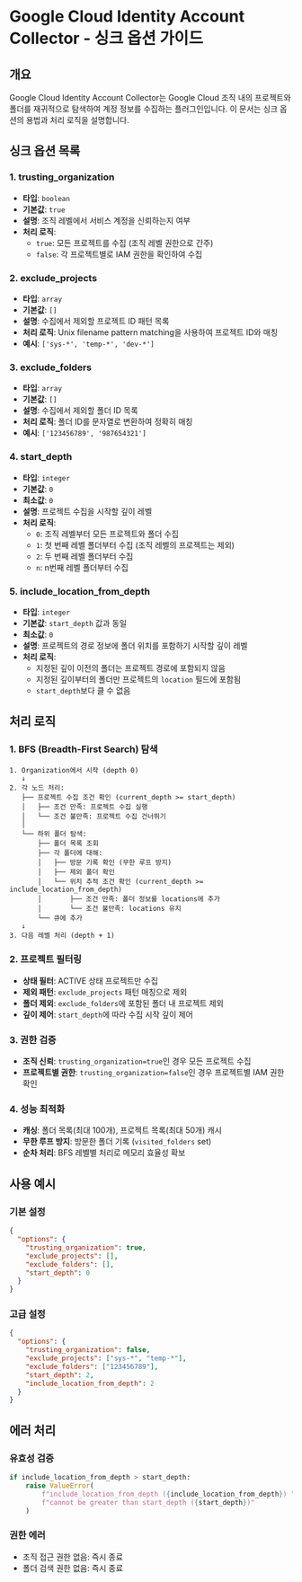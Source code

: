 # Google Cloud Identity Account Collector - 싱크 옵션 가이드

## 개요

Google Cloud Identity Account Collector는 Google Cloud 조직 내의 프로젝트와 폴더를 재귀적으로 탐색하여 계정 정보를 수집하는 플러그인입니다. 이 문서는 싱크 옵션의 용법과 처리 로직을 설명합니다.

## 싱크 옵션 목록

### 1. trusting_organization
- **타입**: `boolean`
- **기본값**: `true`
- **설명**: 조직 레벨에서 서비스 계정을 신뢰하는지 여부
- **처리 로직**:
  - `true`: 모든 프로젝트를 수집 (조직 레벨 권한으로 간주)
  - `false`: 각 프로젝트별로 IAM 권한을 확인하여 수집

### 2. exclude_projects
- **타입**: `array`
- **기본값**: `[]`
- **설명**: 수집에서 제외할 프로젝트 ID 패턴 목록
- **처리 로직**: Unix filename pattern matching을 사용하여 프로젝트 ID와 매칭
- **예시**: `['sys-*', 'temp-*', 'dev-*']`

### 3. exclude_folders
- **타입**: `array`
- **기본값**: `[]`
- **설명**: 수집에서 제외할 폴더 ID 목록
- **처리 로직**: 폴더 ID를 문자열로 변환하여 정확히 매칭
- **예시**: `['123456789', '987654321']`

### 4. start_depth
- **타입**: `integer`
- **기본값**: `0`
- **최소값**: `0`
- **설명**: 프로젝트 수집을 시작할 깊이 레벨
- **처리 로직**:
  - `0`: 조직 레벨부터 모든 프로젝트와 폴더 수집
  - `1`: 첫 번째 레벨 폴더부터 수집 (조직 레벨의 프로젝트는 제외)
  - `2`: 두 번째 레벨 폴더부터 수집
  - `n`: n번째 레벨 폴더부터 수집

### 5. include_location_from_depth
- **타입**: `integer`
- **기본값**: `start_depth` 값과 동일
- **최소값**: `0`
- **설명**: 프로젝트의 경로 정보에 폴더 위치를 포함하기 시작할 깊이 레벨
- **처리 로직**:
  - 지정된 깊이 이전의 폴더는 프로젝트 경로에 포함되지 않음
  - 지정된 깊이부터의 폴더만 프로젝트의 `location` 필드에 포함됨
  - `start_depth`보다 클 수 없음

## 처리 로직

### 1. BFS (Breadth-First Search) 탐색
```
1. Organization에서 시작 (depth 0)
   ↓
2. 각 노드 처리:
   ├── 프로젝트 수집 조건 확인 (current_depth >= start_depth)
   │   ├── 조건 만족: 프로젝트 수집 실행
   │   └── 조건 불만족: 프로젝트 수집 건너뛰기
   │
   └── 하위 폴더 탐색:
       ├── 폴더 목록 조회
       ├── 각 폴더에 대해:
       │   ├── 방문 기록 확인 (무한 루프 방지)
       │   ├── 제외 폴더 확인
       │   └── 위치 추적 조건 확인 (current_depth >= include_location_from_depth)
       │       ├── 조건 만족: 폴더 정보를 locations에 추가
       │       └── 조건 불만족: locations 유지
       └── 큐에 추가
   ↓
3. 다음 레벨 처리 (depth + 1)
```

### 2. 프로젝트 필터링
- **상태 필터**: ACTIVE 상태 프로젝트만 수집
- **제외 패턴**: `exclude_projects` 패턴 매칭으로 제외
- **폴더 제외**: `exclude_folders`에 포함된 폴더 내 프로젝트 제외
- **깊이 제어**: `start_depth`에 따라 수집 시작 깊이 제어

### 3. 권한 검증
- **조직 신뢰**: `trusting_organization=true`인 경우 모든 프로젝트 수집
- **프로젝트별 권한**: `trusting_organization=false`인 경우 프로젝트별 IAM 권한 확인

### 4. 성능 최적화
- **캐싱**: 폴더 목록(최대 100개), 프로젝트 목록(최대 50개) 캐시
- **무한 루프 방지**: 방문한 폴더 기록 (`visited_folders` set)
- **순차 처리**: BFS 레벨별 처리로 메모리 효율성 확보

## 사용 예시

### 기본 설정
```json
{
  "options": {
    "trusting_organization": true,
    "exclude_projects": [],
    "exclude_folders": [],
    "start_depth": 0
  }
}
```

### 고급 설정
```json
{
  "options": {
    "trusting_organization": false,
    "exclude_projects": ["sys-*", "temp-*"],
    "exclude_folders": ["123456789"],
    "start_depth": 2,
    "include_location_from_depth": 2
  }
}
```

## 에러 처리

### 유효성 검증
```python
if include_location_from_depth > start_depth:
    raise ValueError(
        f"include_location_from_depth ({include_location_from_depth}) "
        f"cannot be greater than start_depth ({start_depth})"
    )
```

### 권한 에러
- 조직 접근 권한 없음: 즉시 종료
- 폴더 검색 권한 없음: 즉시 종료

